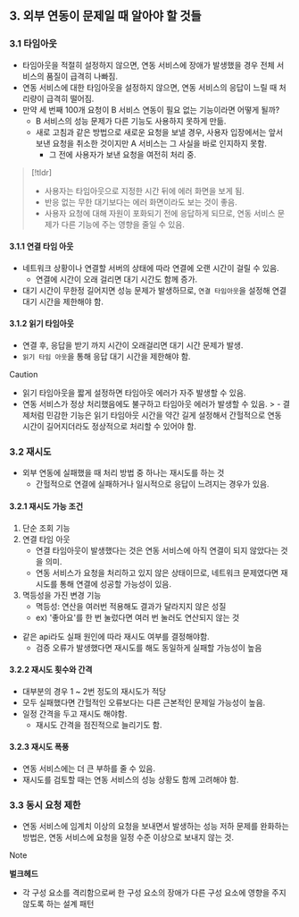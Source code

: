 ## 3. 외부 연동이 문제일 때 알아야 할 것들

### 3.1 타임아웃

- 타임아웃을 적절히 설정하지 않으면, 연동 서비스에 장애가 발생했을 경우 전체 서비스의 품질이 급격히 나빠짐.
- 연동 서비스에 대한 타임아웃을 설정하지 않으면, 연동 서비스의 응답이 느릴 때 처리량이 급격히 떨어짐.
- 만약 세 번째 100개 요청이 B 서비스 연동이 필요 없는 기능이라면 어떻게 될까?
    - B 서비스의 성능 문제가 다른 기능도 사용하지 못하게 만듦.
    - 새로 고침과 같은 방법으로 새로운 요청을 보낼 경우, 사용자 입장에서는 앞서 보낸 요청을 취소한 것이지만 A 서비스는 그 사실을 바로 인지하지 못함.
        - 그 전에 사용자가 보낸 요청을 여전히 처리 중.
> [!tldr]
> - 사용자는 타임아웃으로 지정한 시간 뒤에 에러 화면을 보게 됨.
> - 반응 없는 무한 대기보다는 에러 화면이라도 보는 것이 좋음.
> - 사용자 요청에 대해 자원이 포화되기 전에 응답하게 되므로, 연동 서비스 문제가 다른 기능에 주는 영향을 줄일 수 있음.

#### 3.1.1 연결 타임 아웃
- 네트워크 상황이나 연결할 서버의 상태에 따라 연결에 오랜 시간이 걸릴 수 있음.
    - 연결에 시간이 오래 걸리면 대기 시간도 함께 증가.
- 대기 시간이 무한정 길어지면 성능 문제가 발생하므로, `연결 타임아웃`을 설정해 연결 대기 시간을 제한해야 함.

#### 3.1.2 읽기 타임아웃
- 연결 후, 응답을 받기 까지 시간이 오래걸리면 대기 시간 문제가 발생.
- `읽기 타임 아웃`을 통해 응답 대기 시간을 제한해야 함.
> [!caution]
> - 읽기 타임아웃을 짧게 설정하면 타임아웃 에러가 자주 발생할 수 있음.
> - 연동 서비스가 정상 처리했음에도 불구하고 타임아웃 에러가 발생할 수 있음.
    > 	- 결제처럼 민감한 기능은 읽기 타임아웃 시간을 약간 길게 설정해서 간헐적으로 연동 시간이 길어지더라도 정상적으로 처리할 수 있어야 함.

### 3.2 재시도
- 외부 연동에 실패했을 때 처리 방법 중 하나는 재시도를 하는 것
    - 간헐적으로 연결에 실패하거나 일시적으로 응답이 느려지는 경우가 있음.
#### 3.2.1 재시도 가능 조건

1. 단순 조회 기능
2. 연결 타임 아웃
    - 연결 타임아웃이 발생했다는 것은 연동 서비스에 아직 연결이 되지 않았다는 것을 의미.
    - 연동 서비스가 요청을 처리하고 있지 않은 상태이므로, 네트워크 문제였다면 재시도를 통해 연결에 성공할 가능성이 있음.
3. 멱등성을 가진 변경 기능
    - 멱등성: 연산을 여러번 적용해도 결과가 달라지지 않은 성질
    - ex) '좋아요'를 한 번 눌렀다면 여러 번 눌러도 연산되지 않는 것

- 같은 api라도 실패 원인에 따라 재시도 여부를 결정해야함.
    - 검증 오류가 발생했다면 재시도를 해도 동일하게 실패할 가능성이 높음

#### 3.2.2 재시도 횟수와 간격
- 대부분의 경우 1 ~ 2번 정도의 재시도가 적당
- 모두 실패했다면 간헐적인 오류보다는 다른 근본적인 문제일 가능성이 높음.
- 일정 간격을 두고 재시도 해야함.
    - 재시도 간격을 점진적으로 늘리기도 함.

#### 3.2.3 재시도 폭풍
- 연동 서비스에는 더 큰 부하를 줄 수 있음.
- 재시도를 검토할 때는 연동 서비스의 성능 상황도 함께 고려해야 함.

### 3.3 동시 요청 제한
- 연동 서비스에 임계치 이상의 요청을 보내면서 발생하는 성능 저하 문제를 완화하는 방법은, 연동 서비스에 요청을 일정 수준 이상으로 보내지 않는 것.
> [!note]
> **벌크헤드**
> -  각 구성 요소를 격리함으로써 한 구성 요소의 장애가 다른 구성 요소에 영향을 주지 않도록 하는 설계 패턴

